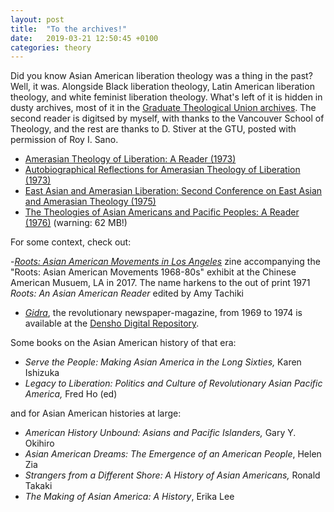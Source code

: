 ```yaml
---
layout: post
title:  "To the archives!"
date:   2019-03-21 12:50:45 +0100
categories: theory
---
```


Did you know Asian American liberation theology was a thing in the past? Well, it was. Alongside Black liberation theology, Latin American liberation theology, and white feminist liberation theology. What's left of it is hidden in dusty archives, most of it in the [Graduate Theological Union archives](https://oac.cdlib.org/findaid/ark:/13030/kt75804087/entire_text/). The second reader is digitsed by myself, with thanks to the Vancouver School of Theology, and the rest are thanks to D. Stiver at the GTU, posted with permission of Roy I. Sano.

- [Amerasian Theology of Liberation: A Reader (1973)](/files/SanoReader1973.pdf) 
- [Autobiographical Reflections for Amerasian Theology of Liberation (1973)](/files/SanoAutobiographical1973.pdf)
- [East Asian and Amerasian Liberation: Second Conference on East Asian and Amerasian Theology (1975)](/files/SanoProceedings1975)
- [The Theologies of Asian Americans and Pacific Peoples: A Reader (1976)](/files/SanoReader1976.pdf) (warning: 62 MB!)

For some context, check out:

-[*Roots: Asian American Movements in Los Angeles*](http://camla.org/wp-content/uploads/2017/05/CAM-Roots-Zine-2017.pdf) zine accompanying the "Roots: Asian American Movements 1968-80s" exhibit at the Chinese American Musuem, LA in 2017. The name harkens to the out of print 1971 *Roots: An Asian American Reader* edited by Amy Tachiki
- [*Gidra*](https://en.wikipedia.org/wiki/Gidra_(newspaper)), the revolutionary newspaper-magazine, from 1969 to 1974 is available at the [Densho Digital Repository](http://ddr.densho.org/ddr/densho/297/). 

Some  books on the Asian American history of that era:

- *Serve the People: Making Asian America in the Long Sixties,* Karen Ishizuka
- *Legacy to Liberation: Politics and Culture of Revolutionary Asian Pacific America,* Fred Ho (ed)

and for Asian American histories at large:

- *American History Unbound: Asians and Pacific Islanders,* Gary Y. Okihiro
-  *Asian American Dreams: The Emergence of an American People*, Helen Zia 
- *Strangers from a Different Shore: A History of Asian Americans,* Ronald Takaki
-  *The Making of Asian America: A History*, Erika Lee